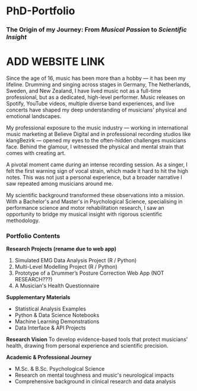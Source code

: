 # PhD-Portfolio

### The Origin of my Journey: From *Musical Passion* to *Scientific Insight*

# ADD WEBSITE LINK

Since the age of 16, music has been more than a hobby — it has been my lifeline. Drumming and singing across stages in Germany, The Netherlands, Sweden, and 
New Zealand, I have lived music not as a full-time professional, but as a dedicated, high-level performer. Music releases on Spotify, YouTube videos, 
multiple diverse band experiences, and live concerts have shaped my deep understanding of musicians' physical and emotional landscapes.

My professional exposure to the music industry — working in international music marketing at Believe Digital and in professional recording studios like klangBezirk
— opened my eyes to the often-hidden challenges musicians face. Behind the glamour, I witnessed the physical and mental strain that comes with creating art.

A pivotal moment came during an intense recording session. As a singer, I felt the first warning sign of vocal strain, which made it hard to hit the high notes. 
This was not just a personal experience, but a broader narrative I saw repeated among musicians around me.

My scientific background transformed these observations into a mission. With a Bachelor's and Master's in Psychological Science, specialising in performance 
science and motor rehabilitation research, I saw an opportunity to bridge my musical insight with rigorous scientific methodology.

### Portfolio Contents

**Research Projects (rename due to web app)**
1. Simulated EMG Data Analysis Project (R / Python)
2. Multi-Level Modelling Project (R / Python)
3. Prototype of a Drummer’s Posture Correction Web App (NOT RESEARCH???)
4. A Musician's Health Questionnaire

**Supplementary Materials**
* Statistical Analysis Examples
* Python & Data Science Notebooks
* Machine Learning Demonstrations
* Data Interface & API Projects

**Research Vision**
To develop evidence-based tools that protect musicians' health, drawing from personal experience and scientific precision.

**Academic & Professional Journey**
* M.Sc. & B.Sc. Psychological Science
* Research on mental toughness and music's neurological impacts
* Comprehensive background in clinical research and data analysis
